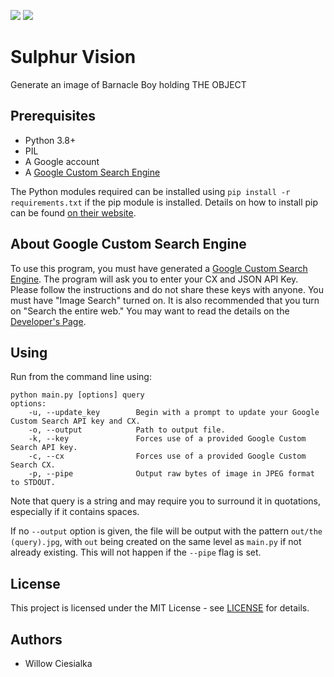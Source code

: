![](https://img.shields.io/badge/dynamic/json?color=success&label=Version&prefix=v&query=%24.version&url=https%3A%2F%2Fraw.githubusercontent.com%2Fwciesialka%2Fthe%2Fmaster%2Finfo.json) ![](https://img.shields.io/badge/dynamic/json?color=informational&label=Python&query=%24.python&url=https%3A%2F%2Fraw.githubusercontent.com%2Fwciesialka%2Fthe%2Fmaster%2Finfo.json)

# Sulphur Vision
Generate an image of Barnacle Boy holding THE OBJECT

## Prerequisites

* Python 3.8+
* PIL
* A Google account
* A [Google Custom Search Engine](https://cse.google.com/cse/all)

The Python modules required can be installed using `pip install -r requirements.txt` if the pip module is installed. Details on how to install pip can be found [on their website](https://pip.pypa.io/en/stable/installing/).


## About Google Custom Search Engine

To use this program, you must have generated a [Google Custom Search Engine](https://cse.google.com/cse/all). The program will ask you to enter your CX and JSON API Key. Please follow the instructions and do not share these keys with anyone. You must have "Image Search" turned on. It is also recommended that you turn on "Search the entire web." You may want to read the details on the [Developer's Page](https://developers.google.com/custom-search/v1/overview).

## Using

Run from the command line using:

```
python main.py [options] query
options:
    -u, --update_key        Begin with a prompt to update your Google Custom Search API key and CX.
    -o, --output            Path to output file.
    -k, --key               Forces use of a provided Google Custom Search API key.
    -c, --cx                Forces use of a provided Google Custom Search CX.
    -p, --pipe              Output raw bytes of image in JPEG format to STDOUT.
```

Note that query is a string and may require you to surround it in quotations, especially if it contains spaces.

If no `--output` option is given, the file will be output with the pattern `out/the (query).jpg`, with `out` being created on the same level as `main.py` if not already existing. This will not happen if the `--pipe` flag is set.

## License

This project is licensed under the MIT License - see [LICENSE](LICENSE) for details.

## Authors

* Willow Ciesialka
